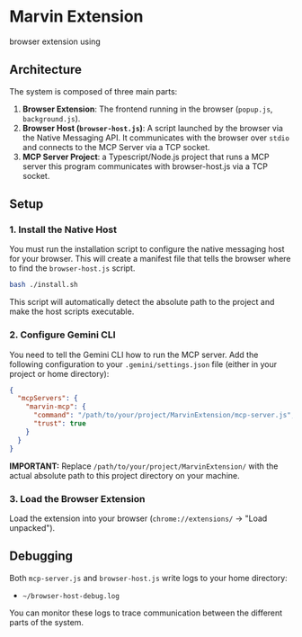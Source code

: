 # Marvin Extension

browser extension using 
## Architecture

The system is composed of three main parts:

1.  **Browser Extension**: The frontend running in the browser (`popup.js`, `background.js`).
2.  **Browser Host (`browser-host.js`)**: A script launched by the browser via the Native Messaging API. It communicates with the browser over `stdio` and connects to the MCP Server via a TCP socket.
3.  **MCP Server Project**: a Typescript/Node.js project that runs a MCP server this program communicates with browser-host.js via a TCP socket.


## Setup

### 1. Install the Native Host

You must run the installation script to configure the native messaging host for your browser. This will create a manifest file that tells the browser where to find the `browser-host.js` script.

```bash
bash ./install.sh
```

This script will automatically detect the absolute path to the project and make the host scripts executable.

### 2. Configure Gemini CLI

You need to tell the Gemini CLI how to run the MCP server. Add the following configuration to your `.gemini/settings.json` file (either in your project or home directory):

```json
{
  "mcpServers": {
    "marvin-mcp": {
      "command": "/path/to/your/project/MarvinExtension/mcp-server.js",
      "trust": true
    }
  }
}
```

**IMPORTANT:** Replace `/path/to/your/project/MarvinExtension/` with the actual absolute path to this project directory on your machine.

### 3. Load the Browser Extension

Load the extension into your browser (`chrome://extensions/` -> "Load unpacked").

## Debugging

Both `mcp-server.js` and `browser-host.js` write logs to your home directory:

*   `~/browser-host-debug.log`

You can monitor these logs to trace communication between the different parts of the system.
